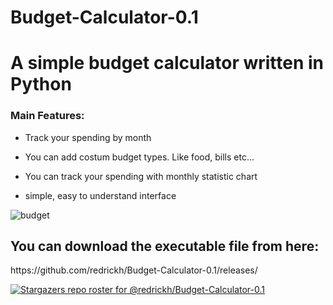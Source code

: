 # Budget-Calculator-0.1
<h1>A simple budget calculator written in Python</h1>

<h3>Main Features:</h3>

- Track your spending by month
 
- You can add costum budget types. Like food, bills etc...
 
- You can track your spending with monthly statistic chart
 
- simple, easy to understand interface


![budget](https://user-images.githubusercontent.com/104272075/168450174-beff588f-b39c-446f-9a1e-38071bf653fb.JPG)

<h2>You can download the executable file from here:</h2>
https://github.com/redrickh/Budget-Calculator-0.1/releases/

[![Stargazers repo roster for @redrickh/Budget-Calculator-0.1](https://reporoster.com/stars/redrickh/Budget-Calculator-0.1)](https://github.com/redrickh/Budget-Calculator-0.1/stargazers)
